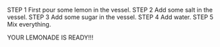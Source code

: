 STEP 1
First pour some lemon in the vessel.
STEP 2
Add some salt in the vessel.
STEP 3
Add some sugar in the vessel.
STEP 4
Add water.
STEP 5 
Mix everything. 


YOUR LEMONADE IS READY!!!